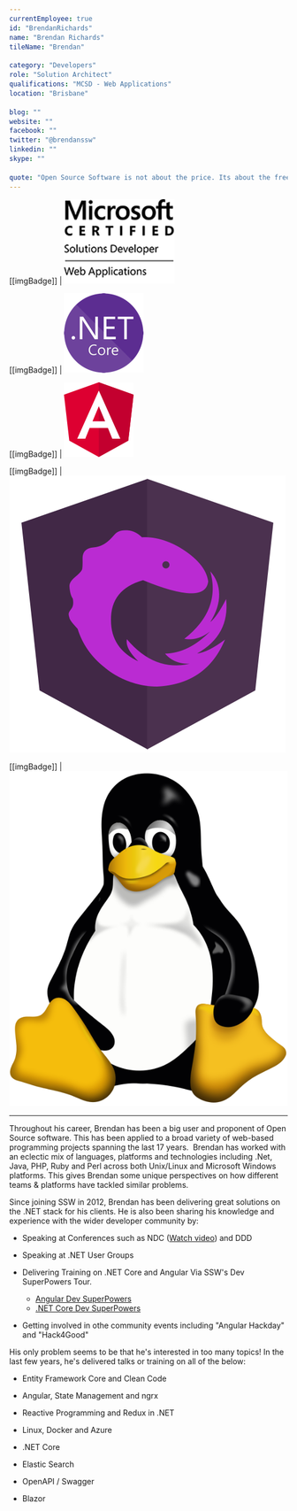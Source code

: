 ```yaml
---
currentEmployee: true
id: "BrendanRichards"
name: "Brendan Richards"
tileName: "Brendan"

category: "Developers"
role: "Solution Architect"
qualifications: "MCSD - Web Applications"
location: "Brisbane"

blog: ""
website: ""
facebook: ""
twitter: "@brendanssw"
linkedin: ""
skype: ""

quote: "Open Source Software is not about the price. Its about the freedom to use and improve your tools."
---
```


[[imgBadge]]
| ![Microsoft Certified Solutions Developer](../badges/MCSD_WebApplication.png)

[[imgBadge]]
| ![dotnetcore.png](../badges/net-core-logo.png)

[[imgBadge]]
| ![angular.png](../badges/angular-logo.png)

[[imgBadge]]
| ![ngrx.jpg](../badges/ngrx.png)

[[imgBadge]]
| ![liinux.jpg](../badges/Tux.png)

---

Throughout his career, Brendan has been a big user and proponent of Open Source software. This has been applied to a broad variety of web-based programming projects spanning the last 17 years.  Brendan has worked with an eclectic mix of languages, platforms and technologies including .Net, Java, PHP, Ruby and Perl across both Unix/Linux and Microsoft Windows platforms. This gives Brendan some unique perspectives on how different teams & platforms have tackled similar problems.

Since joining SSW in 2012, Brendan has been delivering great solutions on the .NET stack for his clients. He is also been sharing his knowledge and experience with the wider developer community by:

- Speaking at Conferences such as NDC ([Watch video](https://www.youtube.com/watch?v=fGmbXCrgKtg)) and DDD

- Speaking at .NET User Groups

- Delivering Training on .NET Core and Angular Via SSW's Dev SuperPowers Tour.

  - [Angular Dev SuperPowers](https://www.ssw.com.au/ssw/Events/Training/Angular-Superpowers-Tour.aspx)
  - [.NET Core Dev SuperPowers](https://www.ssw.com.au/ssw/Events/Training/NET-Core-Superpowers-Tour.aspx)

- Getting involved in othe community events including "Angular Hackday" and "Hack4Good"

His only problem seems to be that he's interested in too many topics! In the last few years, he's delivered talks or training on all of the below:

- Entity Framework Core and Clean Code

- Angular, State Management and ngrx

- Reactive Programming and Redux in .NET

- Linux, Docker and Azure

- .NET Core

- Elastic Search

- OpenAPI / Swagger

- Blazor
